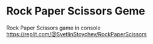 # Rock Paper Scissors Geme
Rock Paper Scissors game in console
https://replit.com/@SvetlinStoychev/RockPaperScissors
